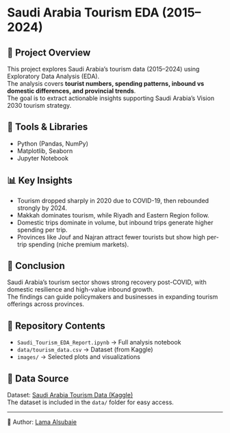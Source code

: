# Saudi Arabia Tourism EDA (2015–2024)

## 📌 Project Overview
This project explores Saudi Arabia’s tourism data (2015–2024) using Exploratory Data Analysis (EDA).  
The analysis covers **tourist numbers, spending patterns, inbound vs domestic differences, and provincial trends**.  
The goal is to extract actionable insights supporting Saudi Arabia’s Vision 2030 tourism strategy.  

## 🔧 Tools & Libraries
- Python (Pandas, NumPy)
- Matplotlib, Seaborn
- Jupyter Notebook

## 📊 Key Insights
- Tourism dropped sharply in 2020 due to COVID-19, then rebounded strongly by 2024.
- Makkah dominates tourism, while Riyadh and Eastern Region follow.
- Domestic trips dominate in volume, but inbound trips generate higher spending per trip.
- Provinces like Jouf and Najran attract fewer tourists but show high per-trip spending (niche premium markets).

## 🚀 Conclusion
Saudi Arabia’s tourism sector shows strong recovery post-COVID, with domestic resilience and high-value inbound growth.  
The findings can guide policymakers and businesses in expanding tourism offerings across provinces.  

## 📂 Repository Contents
- `Saudi_Tourism_EDA_Report.ipynb` → Full analysis notebook  
- `data/tourism_data.csv` → Dataset (from Kaggle)  
- `images/` → Selected plots and visualizations  

## 📎 Data Source
Dataset: [Saudi Arabia Tourism Data (Kaggle)](https://www.kaggle.com/datasets/toobaik/saudi-arabia-tourism-dataset-20152024)  
The dataset is included in the `data/` folder for easy access.


---
👤 Author: [Lama Alsubaie](https://github.com/LamaAls04)
